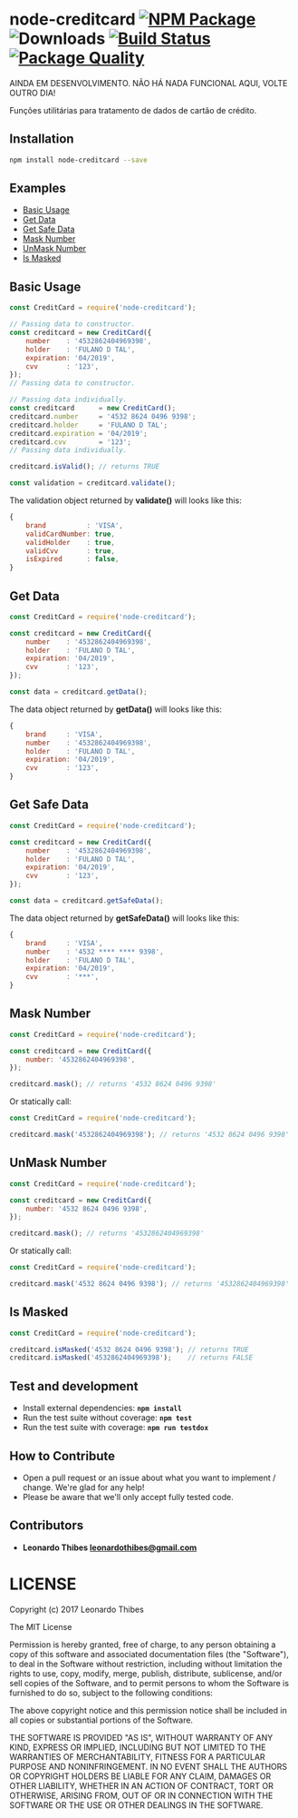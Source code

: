 # node-creditcard [![NPM Package](https://badge.fury.io/js/node-creditcard.svg)](https://www.npmjs.com/package/node-creditcard) ![Downloads](https://img.shields.io/npm/dm/node-creditcard.svg) [![Build Status](https://secure.travis-ci.org/leonardothibes/node-creditcard.png)](http://travis-ci.org/leonardothibes/node-creditcard) [![Package Quality](http://npm.packagequality.com/shield/node-creditcard.svg)](http://packagequality.com/#?package=node-creditcard)

AINDA EM DESENVOLVIMENTO. NÃO HÁ NADA FUNCIONAL AQUI, VOLTE OUTRO DIA!

Funções utilitárias para tratamento de dados de cartão de crédito.

Installation
------------

```bash
npm install node-creditcard --save
```

Examples
--------

* [Basic Usage](#basic-usage)
* [Get Data](#get-data)
* [Get Safe Data](#get-safe-data)
* [Mask Number](#mask-number)
* [UnMask Number](#unmask-number)
* [Is Masked](#is-masked)

Basic Usage
-----------

```js
const CreditCard = require('node-creditcard');

// Passing data to constructor.
const creditcard = new CreditCard({
    number    : '4532862404969398',
    holder    : 'FULANO D TAL',
    expiration: '04/2019',
    cvv       : '123',
});
// Passing data to constructor.

// Passing data individually.
const creditcard      = new CreditCard();
creditcard.number     = '4532 8624 0496 9398';
creditcard.holder     = 'FULANO D TAL';
creditcard.expiration = '04/2019';
creditcard.cvv        = '123';
// Passing data individually.

creditcard.isValid(); // returns TRUE

const validation = creditcard.validate();
```
The validation object returned by __validate()__ will looks like this:
```js
{
    brand          : 'VISA',
    validCardNumber: true,
    validHolder    : true,
    validCvv       : true,
    isExpired      : false,
}
```

Get Data
--------

```js
const CreditCard = require('node-creditcard');

const creditcard = new CreditCard({
    number    : '4532862404969398',
    holder    : 'FULANO D TAL',
    expiration: '04/2019',
    cvv       : '123',
});

const data = creditcard.getData();
```
The data object returned by __getData()__ will looks like this:
```js
{
    brand     : 'VISA',
    number    : '4532862404969398',
    holder    : 'FULANO D TAL',
    expiration: '04/2019',
    cvv       : '123',
}
```

Get Safe Data
-------------

```js
const CreditCard = require('node-creditcard');

const creditcard = new CreditCard({
    number    : '4532862404969398',
    holder    : 'FULANO D TAL',
    expiration: '04/2019',
    cvv       : '123',
});

const data = creditcard.getSafeData();
```
The data object returned by __getSafeData()__ will looks like this:
```js
{
    brand     : 'VISA',
    number    : '4532 **** **** 9398',
    holder    : 'FULANO D TAL',
    expiration: '04/2019',
    cvv       : '***',
}
```

Mask Number
-----------

```js
const CreditCard = require('node-creditcard');

const creditcard = new CreditCard({
    number: '4532862404969398',
});

creditcard.mask(); // returns '4532 8624 0496 9398'
```

Or statically call:

```js
const CreditCard = require('node-creditcard');

creditcard.mask('4532862404969398'); // returns '4532 8624 0496 9398'
```

UnMask Number
-------------

```js
const CreditCard = require('node-creditcard');

const creditcard = new CreditCard({
    number: '4532 8624 0496 9398',
});

creditcard.mask(); // returns '4532862404969398'
```

Or statically call:

```js
const CreditCard = require('node-creditcard');

creditcard.mask('4532 8624 0496 9398'); // returns '4532862404969398'
```

Is Masked
---------

```js
const CreditCard = require('node-creditcard');

creditcard.isMasked('4532 8624 0496 9398'); // returns TRUE
creditcard.isMasked('4532862404969398');    // returns FALSE
```

Test and development
--------------------

* Install external dependencies: **``npm install``**
* Run the test suite without coverage: **``npm test``**
* Run the test suite with coverage: **``npm run testdox``**

How to Contribute
-----------------

* Open a pull request or an issue about what you want to implement / change. We're glad for any help!
* Please be aware that we'll only accept fully tested code.

Contributors
------------

 * **Leonardo Thibes <leonardothibes@gmail.com>**

LICENSE
=======

Copyright (c) 2017 Leonardo Thibes

The MIT License

Permission is hereby granted, free of charge, to any person obtaining a copy of
this software and associated documentation files (the "Software"), to deal in
the Software without restriction, including without limitation the rights to
use, copy, modify, merge, publish, distribute, sublicense, and/or sell copies of
the Software, and to permit persons to whom the Software is furnished to do so,
subject to the following conditions:

The above copyright notice and this permission notice shall be included in all
copies or substantial portions of the Software.

THE SOFTWARE IS PROVIDED "AS IS", WITHOUT WARRANTY OF ANY KIND, EXPRESS OR
IMPLIED, INCLUDING BUT NOT LIMITED TO THE WARRANTIES OF MERCHANTABILITY, FITNESS
FOR A PARTICULAR PURPOSE AND NONINFRINGEMENT. IN NO EVENT SHALL THE AUTHORS OR
COPYRIGHT HOLDERS BE LIABLE FOR ANY CLAIM, DAMAGES OR OTHER LIABILITY, WHETHER
IN AN ACTION OF CONTRACT, TORT OR OTHERWISE, ARISING FROM, OUT OF OR IN
CONNECTION WITH THE SOFTWARE OR THE USE OR OTHER DEALINGS IN THE SOFTWARE.
